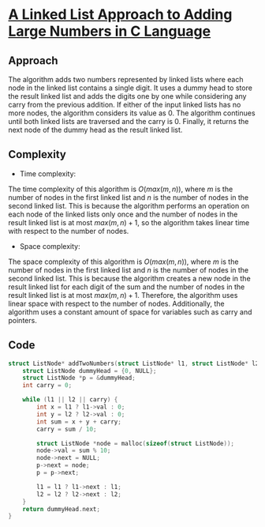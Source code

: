 # [A Linked List Approach to Adding Large Numbers in C Language](https://leetcode.com/problems/add-two-numbers/solutions/3134366/a-linked-list-approach-to-adding-large-numbers-in-c-language/)

## Approach
<!-- Describe your approach to solving the problem. -->
The algorithm adds two numbers represented by linked lists where each node in the linked list contains a single digit. It uses a dummy head to store the result linked list and adds the digits one by one while considering any carry from the previous addition. If either of the input linked lists has no more nodes, the algorithm considers its value as 0. The algorithm continues until both linked lists are traversed and the carry is 0. Finally, it returns the next node of the dummy head as the result linked list.

## Complexity

- Time complexity:
<!-- Add your time complexity here, e.g. $O(n)$ -->
The time complexity of this algorithm is $O(max(m, n))$, where $m$ is the number of nodes in the first linked list and $n$ is the number of nodes in the second linked list. This is because the algorithm performs an operation on each node of the linked lists only once and the number of nodes in the result linked list is at most $max(m, n) + 1$, so the algorithm takes linear time with respect to the number of nodes.

- Space complexity:
<!-- Add your space complexity here, e.g. $O(n)$ -->
The space complexity of this algorithm is $O(max(m, n))$, where $m$ is the number of nodes in the first linked list and $n$ is the number of nodes in the second linked list. This is because the algorithm creates a new node in the result linked list for each digit of the sum and the number of nodes in the result linked list is at most $max(m, n) + 1$. Therefore, the algorithm uses linear space with respect to the number of nodes. Additionally, the algorithm uses a constant amount of space for variables such as carry and pointers.

## Code

``` c
struct ListNode* addTwoNumbers(struct ListNode* l1, struct ListNode* l2) {
    struct ListNode dummyHead = {0, NULL};
    struct ListNode *p = &dummyHead;
    int carry = 0;

    while (l1 || l2 || carry) {
        int x = l1 ? l1->val : 0;
        int y = l2 ? l2->val : 0;
        int sum = x + y + carry;
        carry = sum / 10;

        struct ListNode *node = malloc(sizeof(struct ListNode));
        node->val = sum % 10;
        node->next = NULL;
        p->next = node;
        p = p->next;

        l1 = l1 ? l1->next : l1;
        l2 = l2 ? l2->next : l2;
    }
    return dummyHead.next;
}
```
